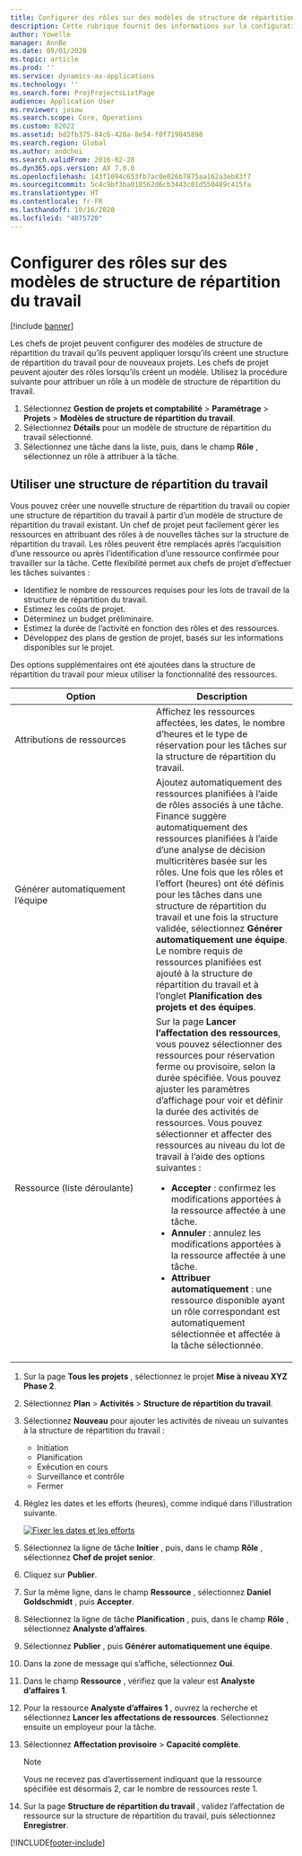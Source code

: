 ```yaml
---
title: Configurer des rôles sur des modèles de structure de répartition du travail
description: Cette rubrique fournit des informations sur la configuration des informations de rôle sur les modèles de structure de répartition du travail.
author: Yowelle
manager: AnnBe
ms.date: 09/01/2020
ms.topic: article
ms.prod: ''
ms.service: dynamics-ax-applications
ms.technology: ''
ms.search.form: ProjProjectsListPage
audience: Application User
ms.reviewer: josaw
ms.search.scope: Core, Operations
ms.custom: 82022
ms.assetid: bd2fb375-84c6-428a-8e54-f0f719045898
ms.search.region: Global
ms.author: andchoi
ms.search.validFrom: 2016-02-28
ms.dyn365.ops.version: AX 7.0.0
ms.openlocfilehash: 143f1094c653fb7ac0e026b7875aa162a3eb83f7
ms.sourcegitcommit: 5c4c9bf3ba018562d6cb3443c01d550489c415fa
ms.translationtype: HT
ms.contentlocale: fr-FR
ms.lasthandoff: 10/16/2020
ms.locfileid: "4075720"
---
```

# <a name="set-up-roles-on-work-breakdown-structure-templates"></a>Configurer des rôles sur des modèles de structure de répartition du travail

[!include [banner](../includes/banner.md)]

Les chefs de projet peuvent configurer des modèles de structure de répartition du travail qu’ils peuvent appliquer lorsqu’ils créent une structure de répartition du travail pour de nouveaux projets. Les chefs de projet peuvent ajouter des rôles lorsqu’ils créent un modèle. Utilisez la procédure suivante pour attribuer un rôle à un modèle de structure de répartition du travail.

1. Sélectionnez **Gestion de projets et comptabilité** > **Paramétrage** > **Projets** > **Modèles de structure de répartition du travail**.
2. Sélectionnez **Détails** pour un modèle de structure de répartition du travail sélectionné.
3. Sélectionnez une tâche dans la liste, puis, dans le champ **Rôle** , sélectionnez un rôle à attribuer à la tâche.

## <a name="work-with-a-wbs"></a>Utiliser une structure de répartition du travail

Vous pouvez créer une nouvelle structure de répartition du travail ou copier une structure de répartition du travail à partir d’un modèle de structure de répartition du travail existant. Un chef de projet peut facilement gérer les ressources en attribuant des rôles à de nouvelles tâches sur la structure de répartition du travail. Les rôles peuvent être remplacés après l’acquisition d’une ressource ou après l’identification d’une ressource confirmée pour travailler sur la tâche. Cette flexibilité permet aux chefs de projet d’effectuer les tâches suivantes :

- Identifiez le nombre de ressources requises pour les lots de travail de la structure de répartition du travail.
- Estimez les coûts de projet.
- Déterminez un budget préliminaire.
- Estimez la durée de l’activité en fonction des rôles et des ressources.
- Développez des plans de gestion de projet, basés sur les informations disponibles sur le projet.

Des options supplémentaires ont été ajoutées dans la structure de répartition du travail pour mieux utiliser la fonctionnalité des ressources.

<table>
<colgroup>
<col width="50%" />
<col width="50%" />
</colgroup>
<thead>
<tr class="header">
<th>Option</th>
<th>Description</th>
</tr>
</thead>
<tbody>
<tr class="odd">
<td>Attributions de ressources</td>
<td>Affichez les ressources affectées, les dates, le nombre d’heures et le type de réservation pour les tâches sur la structure de répartition du travail.</td>
</tr>
<tr class="even">
<td>Générer automatiquement l’équipe</td>
<td>Ajoutez automatiquement des ressources planifiées à l’aide de rôles associés à une tâche. Finance suggère automatiquement des ressources planifiées à l’aide d’une analyse de décision multicritères basée sur les rôles. Une fois que les rôles et l’effort (heures) ont été définis pour les tâches dans une structure de répartition du travail et une fois la structure validée, sélectionnez <strong>Générer automatiquement une équipe</strong>. Le nombre requis de ressources planifiées est ajouté à la structure de répartition du travail et à l’onglet <strong>Planification des projets et des équipes</strong>.</td>
</tr>
<tr class="odd">
<td>Ressource (liste déroulante)</td>
<td>Sur la page <strong>Lancer l’affectation des ressources</strong>, vous pouvez sélectionner des ressources pour réservation ferme ou provisoire, selon la durée spécifiée. Vous pouvez ajuster les paramètres d’affichage pour voir et définir la durée des activités de ressources. Vous pouvez sélectionner et affecter des ressources au niveau du lot de travail à l’aide des options suivantes :
<ul>
<li><strong>Accepter</strong> : confirmez les modifications apportées à la ressource affectée à une tâche.</li>
<li><strong>Annuler</strong> : annulez les modifications apportées à la ressource affectée à une tâche.</li>
<li><strong>Attribuer automatiquement</strong> : une ressource disponible ayant un rôle correspondant est automatiquement sélectionnée et affectée à la tâche sélectionnée.</li>
</ul></td>
</tr>
</tbody>
</table>

1. Sur la page **Tous les projets** , sélectionnez le projet **Mise à niveau XYZ Phase 2**.
2. Sélectionnez **Plan** > **Activités** > **Structure de répartition du travail**.
3. Sélectionnez **Nouveau** pour ajouter les activités de niveau un suivantes à la structure de répartition du travail :

    - Initiation
    - Planification
    - Exécution en cours
    - Surveillance et contrôle
    - Fermer

4. Réglez les dates et les efforts (heures), comme indiqué dans l’illustration suivante.

    [![Fixer les dates et les efforts](./media/projectresourcing10.jpg)](./media/projectresourcing10.jpg)

5. Sélectionnez la ligne de tâche **Initier** , puis, dans le champ **Rôle** , sélectionnez **Chef de projet senior**.
6. Cliquez sur **Publier**.
7. Sur la même ligne, dans le champ **Ressource** , sélectionnez **Daniel Goldschmidt** , puis **Accepter**.
8. Sélectionnez la ligne de tâche **Planification** , puis, dans le champ **Rôle** , sélectionnez **Analyste d’affaires**.
9. Sélectionnez **Publier** , puis **Générer automatiquement une équipe**.
10. Dans la zone de message qui s’affiche, sélectionnez **Oui**.
11. Dans le champ **Ressource** , vérifiez que la valeur est **Analyste d’affaires 1**.
12. Pour la ressource **Analyste d’affaires 1** , ouvrez la recherche et sélectionnez **Lancer les affectations de ressources**. Sélectionnez ensuite un employeur pour la tâche.
13. Sélectionnez **Affectation provisoire** &gt; **Capacité complète**.

    > [!NOTE] 
    > Vous ne recevez pas d’avertissement indiquant que la ressource spécifiée est désormais 2, car le nombre de ressources reste 1.

14. Sur la page **Structure de répartition du travail** , validez l’affectation de ressource sur la structure de répartition du travail, puis sélectionnez **Enregistrer**.


[!INCLUDE[footer-include](../includes/footer-banner.md)]